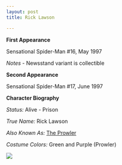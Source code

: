 ```yaml
---
layout: post
title: Rick Lawson

---
```


**First Appearance**

Sensational Spider-Man #16, May 1997

*Notes* - Newsstand variant is collectible

**Second Appearance**

Sensational Spider-Man #17, June 1997

**Character Biography**

*Status:* Alive - Prison

*True Name:* Rick Lawson

*Also Known As:*  <a href="http://comicfirsts.com/the-prowler.html">The Prowler</a>

*Costume Colors:*  Green and Purple (Prowler)

<img src="http://comicfirsts.com/images/marvel/the-sensational-spider-man-16.jpg">
